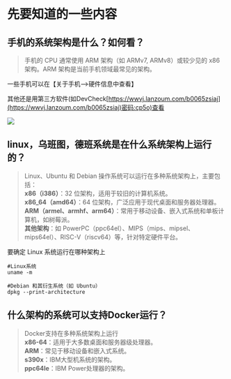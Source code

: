 
# 先要知道的一些内容

## **手机的系统架构是什么？如何看？**

> 手机的 CPU 通常使用 ARM 架构（如 ARMv7, ARMv8）或较少见的 x86 架构。ARM 架构是当前手机领域最常见的架构。

一些手机可以在【关于手机-->硬件信息中查看】

其他还是用第三方软件(如DevCheck[https://wwvj.lanzoum.com/b0065zsiaj](https://wwvj.lanzoum.com/b0065zsiaj)密码:cp5o)查看

![](http://www.kdocs.cn/api/v3/office/copy/Q2dtczJwZjRYaVlKYVhhcDRZTkltTVZyblp1YVhFZmpNZWhSQUsyd293dkFKdzNOUkkxVVpORDN0aEFzeVFlMUNGRTNYYVQ2a096c25mR3ZGM0doTzF0MTc2U0l2ZEo1WnRLYVBvdWR3VjlsNXBwenJXYjJJeXZJOWhzbDBPMm11bS81UnUyOEdCb0JrSWYwZ1lLTzBERjdBdk5XV0FzeUVBeVZCbFFDeCs5NUFDaEoxWk9jY1pXS1F0Y0NEeDkvSzRUTjNleElHSU5LdEdKNHpYZVUvbUZWazhDWkJDQTRnM2daazhsZVdFeVUyQzNQRkNZdFh4T2plOGExcWdweENCSFBXYjhHRUhRPQ==/attach/object/WCEPEVY7ABAGU?)

## **linux，乌班图，德班系统是在什么系统架构上运行的？**


> Linux、Ubuntu 和 Debian 操作系统可以运行在多种系统架构上，主要包括：  
> **x86（i386）**：32 位架构，适用于较旧的计算机系统。  
> **x86_64（amd64）**：64 位架构，广泛应用于现代桌面和服务器处理器。  
> **ARM（armel、armhf、arm64）**：常用于移动设备、嵌入式系统和单板计算机，如树莓派。  
> **其他架构**：如 PowerPC（ppc64el）、MIPS（mips、mipsel、mips64el）、RISC-V（riscv64）等，针对特定硬件平台。

要确定 Linux 系统运行在哪种架构上

```
#Linux系统
uname -m

#Debian 和其衍生系统（如 Ubuntu）
dpkg --print-architecture
```

## **什么架构的系统可以支持Docker运行？**

> Docker支持在多种系统架构上运行  
> **x86-64**：适用于大多数桌面和服务器级处理器。  
> **ARM**：常见于移动设备和嵌入式系统。  
> **s390x**：IBM大型机系统的架构。  
> **ppc64le**：IBM Power处理器的架构。
<!--stackedit_data:
eyJoaXN0b3J5IjpbMTMxODU3OTQzOV19
-->
